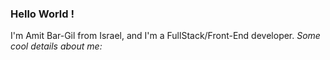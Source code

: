 ### Hello World !

I'm Amit Bar-Gil from Israel, and I'm a FullStack/Front-End developer. 
*Some cool details about me:*
